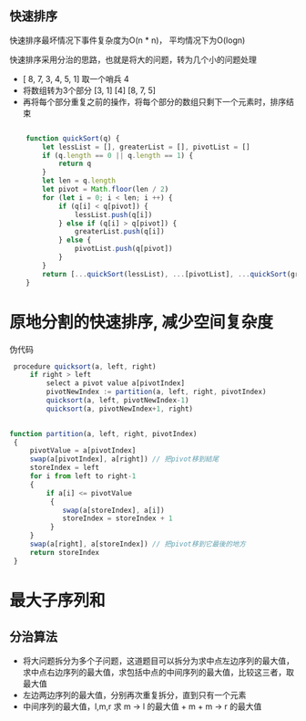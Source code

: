 
## 快速排序

快速排序最坏情况下事件复杂度为O(n * n)， 平均情况下为O(logn)

快速排序采用分治的思路，也就是将大的问题，转为几个小的问题处理

- [ 8, 7, 3, 4, 5, 1] 取一个哨兵 4 
- 将数组转为3个部分  [3, 1] [4] [8, 7, 5]
- 再将每个部分重复之前的操作，将每个部分的数组只剩下一个元素时，排序结束

```javascript

    function quickSort(q) {
        let lessList = [], greaterList = [], pivotList = []
        if (q.length == 0 || q.length == 1) {
            return q
        }
        let len = q.length
        let pivot = Math.floor(len / 2) 
        for (let i = 0; i < len; i ++) {
            if (q[i] < q[pivot]) {
                lessList.push(q[i])
            } else if (q[i] > q[pivot]) {
                greaterList.push(q[i])
            } else {
                pivotList.push(q[pivot])
            }
        }
        return [...quickSort(lessList), ...[pivotList], ...quickSort(greaterList)]
    }
```

# 原地分割的快速排序, 减少空间复杂度

伪代码

```javascript
 procedure quicksort(a, left, right)
     if right > left
         select a pivot value a[pivotIndex]
         pivotNewIndex := partition(a, left, right, pivotIndex)
         quicksort(a, left, pivotNewIndex-1)
         quicksort(a, pivotNewIndex+1, right)
 

function partition(a, left, right, pivotIndex)
 {
     pivotValue = a[pivotIndex]
     swap(a[pivotIndex], a[right]) // 把pivot移到結尾
     storeIndex = left
     for i from left to right-1
     {
         if a[i] <= pivotValue
          {
             swap(a[storeIndex], a[i])
             storeIndex = storeIndex + 1
          }
     }
     swap(a[right], a[storeIndex]) // 把pivot移到它最後的地方
     return storeIndex
 }

```

# 最大子序列和

## 分治算法
- 将大问题拆分为多个子问题，这道题目可以拆分为求中点左边序列的最大值，求中点右边序列的最大值，求包括中点的中间序列的最大值，比较这三者，取最大值
- 左边两边序列的最大值，分别再次重复拆分，直到只有一个元素
- 中间序列的最大值，l,m,r  求 m -> l  的最大值  + m + m -> r 的最大值

